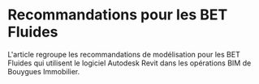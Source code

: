 # Recommandations pour les BET Fluides

L'article regroupe les recommandations de modélisation pour les BET Fluides qui utilisent le logiciel Autodesk Revit dans les opérations BIM de Bouygues Immobilier.

